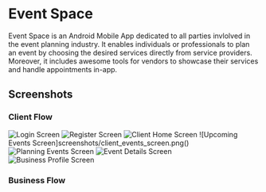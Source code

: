 # Event Space
Event Space is an Android Mobile App dedicated to all parties invlolved in the event planning industry. It enables individuals or professionals to plan an event by choosing the desired services directly from service providers.
Moreover, it includes awesome tools for vendors to showcase their services and handle appointments in-app.

## Screenshots
### Client Flow
![Login Screen](screenshots/login_screen.png)
![Register Screen](screenshots/client_register_screen.png)
![Client Home Screen](screenshots/client_home_scren.png)
![Upcoming Events Screen]screenshots/client_events_screen.png()
![Planning Events Screen](screenshots/client_planning_events_screen.png)
![Event Details Screen](screenshots/client_event_details.png)
![Business Profile Screen](screenshots/business_profile.png)
### Business Flow

